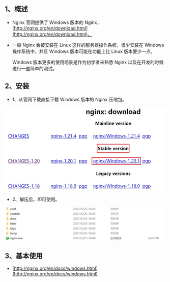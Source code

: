 ## 1、概述

- Nginx 官网提供了 Windows 版本的 Nginx，[http://nginx.org/en/download.html](http://nginx.org/en/download.html)。

- 一般 Nginx 会被安装在 Linux 这样的服务器操作系统，很少安装在 Windows 操作系统中，并且 Windows 版本可能在功能上比 Linux 版本要少一点。

  Windows 版本更多的使用场景是作为初学者来熟悉 Nginx 以及在开发的时候进行一些简单的测试。



## 2、安装

- 1、从官网下载直接下载 Windows 版本的 Nginx 压缩包。

![943b7ba6-4363-4c54-88de-4c5dbf938004](image/943b7ba6-4363-4c54-88de-4c5dbf938004.jpg)

- 2、解压后，即可使用。

![5bd2e802-977b-4894-9982-c90ddb4e880f](image/5bd2e802-977b-4894-9982-c90ddb4e880f.jpg)



## 3、基本使用

- [http://nginx.org/en/docs/windows.html](http://nginx.org/en/docs/windows.html)

